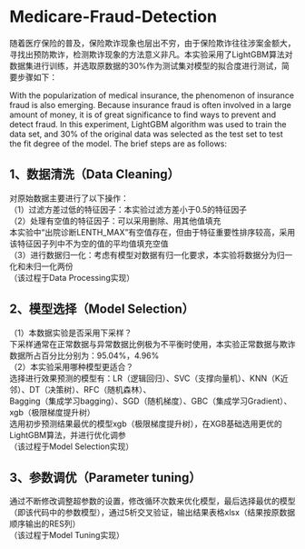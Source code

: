 # Medicare-Fraud-Detection
随着医疗保险的普及，保险欺诈现象也层出不穷，由于保险欺诈往往涉案金额大，寻找出预防欺诈，检测欺诈现象的方法意义非凡。本实验采用了LightGBM算法对数据集进行训练，并选取原数据的30%作为测试集对模型的拟合度进行测试，简要步骤如下：

With the popularization of medical insurance, the phenomenon of insurance fraud is also emerging. Because insurance fraud is often involved in a large amount of money, it is of great significance to find ways to prevent and detect fraud. In this experiment, LightGBM algorithm was used to train the data set, and 30% of the original data was selected as the test set to test the fit degree of the model. The brief steps are as follows:

## 1、数据清洗（Data Cleaning）<br>
对原始数据主要进行了以下操作：<br>
（1）过滤方差过低的特征因子：本实验过滤方差小于0.5的特征因子 <br>
（2）处理有空值的特征因子：可以采用删除、用其他值填充 <br>
本实验中“出院诊断LENTH_MAX”有空值存在，但由于特征重要性排序较高，采用该特征因子列中不为空的值的平均值填充空值<br>
（3）进行数据归一化：考虑有模型对数据有归一化要求，本实验将数据分为归一化和未归一化两份<br>
（该过程于Data Processing实现）

## 2、模型选择（Model Selection）<br>
（1）本数据实验是否采用下采样？<br>
下采样通常在正常数据与异常数据比例极为不平衡时使用，本实验正常数据与欺诈数据所占百分比分别为：95.04%，4.96% <br>
（2）本实验采用哪种模型更适合？<br>
选择进行效果预测的模型有：LR（逻辑回归）、SVC（支撑向量机）、KNN（K近邻）、DT（决策树）、RFC（随机森林）、<br>
Bagging（集成学习bagging）、SGD（随机梯度）、GBC（集成学习Gradient）、xgb（极限梯度提升树）<br>
选用初步预测结果最优的模型xgb（极限梯度提升树），在XGB基础选用更优的LightGBM算法，并进行优化调参<br>
（该过程于Model Selection实现）

## 3、参数调优（Parameter tuning）<br>
通过不断修改调整超参数的设置，修改循环次数来优化模型，最后选择最优的模型（即该代码中的参数模型），通过5析交叉验证，输出结果表格xlsx（结果按原数据顺序输出的RES列）<br>
（该过程于Model Tuning实现）
